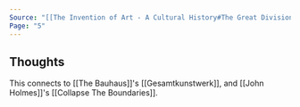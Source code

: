```yaml
---
Source: "[[The Invention of Art - A Cultural History#The Great Division]]"
Page: "5"
---
```

## Thoughts
This connects to [[The Bauhaus]]'s [[Gesamtkunstwerk]], and [[John Holmes]]'s [[Collapse The Boundaries]]. 